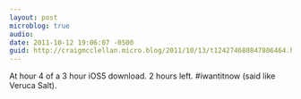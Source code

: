 ```yaml
---
layout: post
microblog: true
audio: 
date: 2011-10-12 19:06:07 -0500
guid: http://craigmcclellan.micro.blog/2011/10/13/t124274680847806464.html
---
```

At hour 4 of a 3 hour iOS5 download. 2 hours left. #iwantitnow (said like Veruca Salt).
